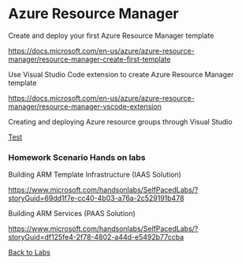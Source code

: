 # Azure Resource Manager
Create and deploy your first Azure Resource Manager template

<https://docs.microsoft.com/en-us/azure/azure-resource-manager/resource-manager-create-first-template> 

Use Visual Studio Code extension to create Azure Resource Manager template

<https://docs.microsoft.com/en-us/azure/azure-resource-manager/resource-manager-vscode-extension> 

Creating and deploying Azure resource groups through Visual Studio

<a href="https://docs.microsoft.com/en-us/azure/azure-resource-manager/vs-azure-tools-resource-groups-deployment-projects-create-deploy" target="_blank">Test</a>


### Homework Scenario Hands on labs 

Building ARM Template Infrastructure (IAAS Solution)

https://www.microsoft.com/handsonlabs/SelfPacedLabs/?storyGuid=69dd1f7e-cc40-4b03-a76a-2c529191b478


Building ARM Services (PAAS Solution)

https://www.microsoft.com/handsonlabs/SelfPacedLabs/?storyGuid=df125fe4-2f78-4802-a44d-e5492b77ccba

[Back to Labs](./01Labs.MD)
